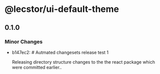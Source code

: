 # @lecstor/ui-default-theme

## 0.1.0
### Minor Changes

- b147ec2: # Autmated changesets release test 1
  
  Releasing directory structure changes to the the react package which were committed earlier..
